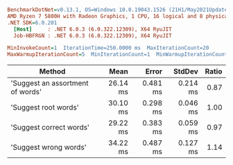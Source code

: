 ``` ini

BenchmarkDotNet=v0.13.1, OS=Windows 10.0.19043.1526 (21H1/May2021Update)
AMD Ryzen 7 5800H with Radeon Graphics, 1 CPU, 16 logical and 8 physical cores
.NET SDK=6.0.201
  [Host]     : .NET 6.0.3 (6.0.322.12309), X64 RyuJIT
  Job-HBFRGN : .NET 6.0.3 (6.0.322.12309), X64 RyuJIT

MinInvokeCount=1  IterationTime=250.0000 ms  MaxIterationCount=20  
MaxWarmupIterationCount=5  MinIterationCount=1  MinWarmupIterationCount=1  

```
|                           Method |     Mean |    Error |   StdDev | Ratio |
|--------------------------------- |---------:|---------:|---------:|------:|
| &#39;Suggest an assortment of words&#39; | 26.14 ms | 0.481 ms | 0.214 ms |  0.87 |
|             &#39;Suggest root words&#39; | 30.10 ms | 0.298 ms | 0.046 ms |  1.00 |
|          &#39;Suggest correct words&#39; | 29.22 ms | 0.383 ms | 0.059 ms |  0.97 |
|            &#39;Suggest wrong words&#39; | 34.22 ms | 0.487 ms | 0.127 ms |  1.14 |
